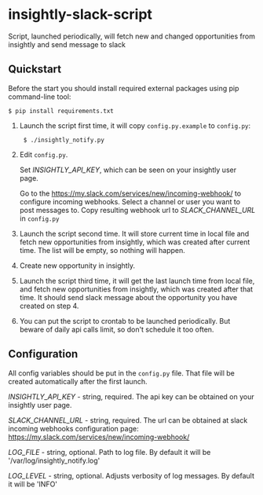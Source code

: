 # insightly-slack-script
Script, launched periodically, will fetch new and changed opportunities from insightly and send message to slack

## Quickstart

Before the start you should install required external packages using pip command-line tool:
   
    $ pip install requirements.txt
    
1. Launch the script first time, it will copy `config.py.example` to `config.py`:

        $ ./insightly_notify.py
    
2. Edit `config.py`.
    
    Set *INSIGHTLY_API_KEY*, which can be seen on your insightly user page. 

    Go to the https://my.slack.com/services/new/incoming-webhook/ to configure incoming webhooks. Select a channel or user you want to post messages to. Copy resulting webhook url to *SLACK_CHANNEL_URL* in `config.py`
    
3. Launch the script second time. It will store current time in local file and fetch new opportunities from insightly, which was created after current time. The list will be empty, so nothing will happen.

4. Create new opportunity in insightly.

5. Launch the script third time, it will get the last launch time from local file, and fetch new opportunities from insightly, which was created after that time. It should send slack message about the opportunity you have created on step 4.

6. You can put the script to crontab to be launched periodically. But beware of daily api calls limit, so don't schedule it too often.

## Configuration
All config variables should be put in the `config.py` file. That file will be created automatically after the first launch.

*INSIGHTLY_API_KEY* - string, required. The api key can be obtained on your insightly user page. 

*SLACK_CHANNEL_URL* - string, required. The url can be obtained at slack incoming webhooks configuration page: https://my.slack.com/services/new/incoming-webhook/

*LOG_FILE* - string, optional. Path to log file. By default it will be '/var/log/insightly_notify.log'

*LOG_LEVEL* - string, optional. Adjusts verbosity of log messages. By default it will be 'INFO'

